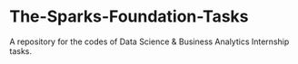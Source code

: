# The-Sparks-Foundation-Tasks
A repository for the codes of Data Science & Business Analytics Internship tasks.
